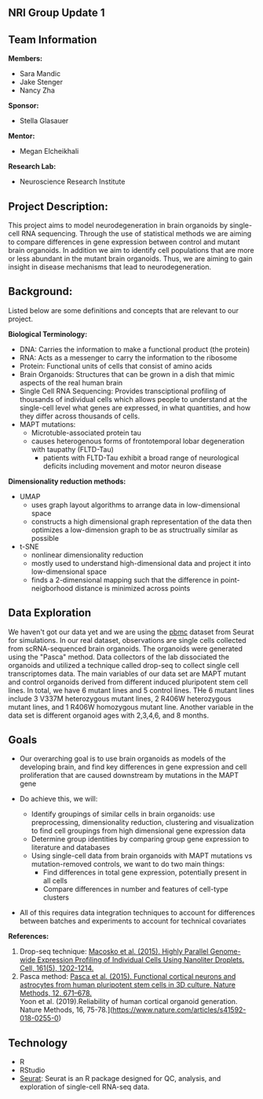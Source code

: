 ## NRI Group Update 1

## Team Information

**Members:**
- Sara Mandic
- Jake Stenger
- Nancy Zha

**Sponsor:**
- Stella Glasauer

**Mentor:**
- Megan Elcheikhali

**Research Lab:**
- Neuroscience Research Institute 

## Project Description:
This project aims to model neurodegeneration in brain organoids by single-cell RNA sequencing. Through the use of statistical methods we are aiming to compare differences in gene expression between control and mutant brain organoids. In addition we aim to identify cell populations that are more or less abundant in the mutant brain organoids. Thus, we are aiming to gain insight in disease mechanisms that lead to neurodegeneration. 

## Background: 
Listed below are some definitions and concepts that are relevant to our project. 

**Biological Terminology:**
- DNA: Carries the information to make a functional product (the protein) 
- RNA: Acts as a messenger to carry the information to the ribosome
- Protein: Functional units of cells that consist of amino acids
- Brain Organoids: Structures that can be grown in a dish that mimic aspects of the real human brain 
- Single Cell RNA Sequencing: Provides transciptional profiling of thousands of individual cells which allows people to understand at the single-cell level what genes are expressed, in what quantities, and how they differ across thousands of cells.
- MAPT mutations: 
  - Microtuble-associated protein tau 
  - causes heterogenous forms of frontotemporal lobar degeneration with taupathy (FLTD-Tau)
    - patients with FLTD-Tau exhibit a broad range of neurological deficits including movement and motor neuron disease

**Dimensionality reduction methods:**
- UMAP
  - uses graph layout algorithms to arrange data in low-dimensional space 
  - constructs a high dimensional graph representation of the data then optimizes a low-dimension graph to be as structrually similar as possible 
- t-SNE
  - nonlinear dimensionality reduction
  - mostly used to understand high-dimensional data and project it into low-dimensional space
  - finds a 2-dimensional mapping such that the difference in point-neigborhood distance is minimized across points



## Data Exploration
We haven't got our data yet and we are using the [pbmc](https://satijalab.org/seurat/articles/pbmc3k_tutorial.html) dataset from Seurat for simulations. In our real dataset, observations are single cells collected from scRNA-sequenced brain organoids. The organoids were generated using the "Pasca" method. Data collectors of the lab dissociated the organoids and utilized a technique called drop-seq to collect single cell transcriptomes data. 
The main variables of our data set are MAPT mutant and control organoids derived from different induced pluripotent stem cell lines. In total, we have 6 mutant lines and 5 control lines. THe 6 mutant lines include 3 V337M heterozygous mutant lines, 2 R406W heterozygous mutant lines, and 1 R406W homozygous mutant line. Another variable in the data set is different organoid ages with 2,3,4,6, and 8 months.

## Goals

- Our overarching goal is to use brain organoids as models of the developing brain, and find key differences in gene expression and cell proliferation that are caused downstream by mutations in the MAPT gene
- Do achieve this, we will:
    - Identify groupings of similar cells in brain organoids: use preprocessing, dimensionality reduction, clustering and visualization to find cell groupings from high dimensional gene expression data
    - Determine group identities by comparing group gene expression to literature and databases
    - Using single-cell data from brain organoids with MAPT mutations vs mutation-removed controls, we want to do two main things: 
        - Find differences in total gene expression, potentially present in all cells
        - Compare differences in number and features of cell-type clusters

- All of this requires data integration techniques to account for differences between batches and experiments to account for technical covariates

**References:**
1. Drop-seq technique: [Macosko et al. (2015). Highly Parallel Genome-wide Expression Profiling of Individual Cells Using Nanoliter Droplets. Cell, 161(5), 1202-1214.](https://doi.org/10.1016/j.cell.2015.05.002.)
2. Pasca method: 
[Pasca et al. (2015). Functional cortical neurons and astrocytes from human pluripotent stem cells in 3D culture. Nature Methods, 12, 671–678.](https://doi.org/10.1038/nmeth.3415) <br />
Yoon et al. (2019).Reliability of human cortical organoid generation. Nature Methods, 16, 75-78.](https://www.nature.com/articles/s41592-018-0255-0) 


## Technology
- R
- RStudio
- [Seurat](https://satijalab.org/seurat/index.html): Seurat is an R package designed for QC, analysis, and exploration of single-cell RNA-seq data. 

